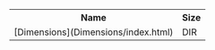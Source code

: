 <table>
<tr><th>Name</th><th>Size</th></tr>
<tr><td>[Dimensions](Dimensions/index.html)</td><td>DIR</td></tr>
</table>
